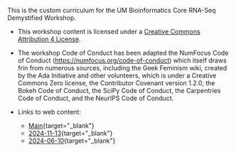 This is the custom curriculum for the UM Bioinformatics Core RNA-Seq Demystified Workshop. 

* This workshop content is licensed under a [Creative Commons Attribution 4 License](https://creativecommons.org/licenses/by/4.0/).

* The workshop Code of Conduct has been adapted the NumFocus Code of Conduct (https://numfocus.org/code-of-conduct) which itself draws frin from numerous sources, including the Geek Feminism wiki, created by the Ada Initiative and other volunteers, which is under a Creative Commons Zero license, the Contributor Covenant version 1.2.0, the Bokeh Code of Conduct, the SciPy Code of Conduct, the Carpentries Code of Conduct, and the NeurIPS Code of Conduct.

* Links to web content:
  
  - [Main](https://umich-brcf-bioinf.github.io/workshop-reproducible-computing/main/html/index.html){target="_blank"}
  - [2024-11-13](https://umich-brcf-bioinf.github.io/workshop-reproducible-computing/2024-11-13/html/index.html){target="_blank"}
  - [2024-06-10](https://umich-brcf-bioinf.github.io/workshop-reproducible-computing/2024-06-10/html/index.html){target="_blank"}


  


